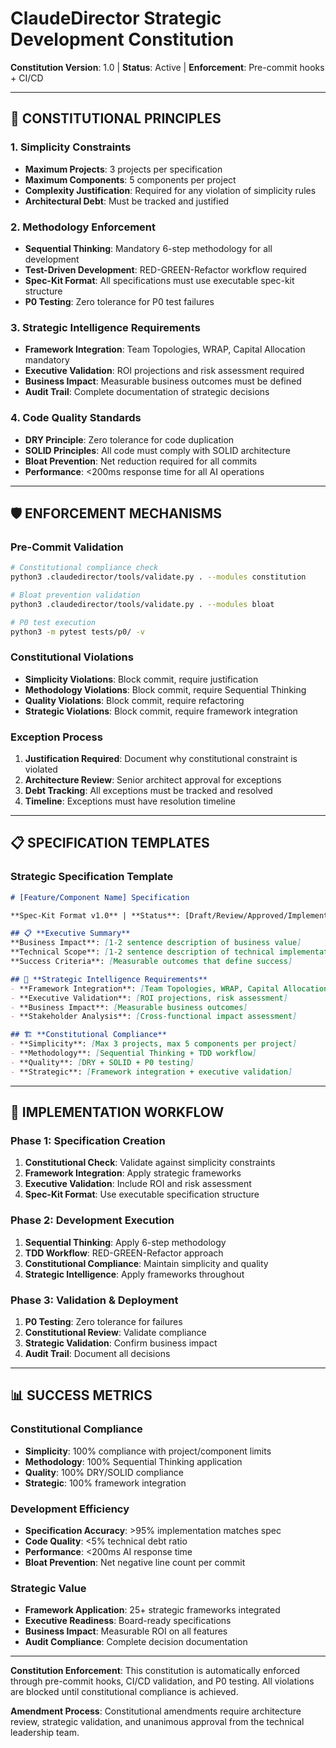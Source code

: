 # ClaudeDirector Strategic Development Constitution

**Constitution Version**: 1.0 | **Status**: Active | **Enforcement**: Pre-commit hooks + CI/CD

---

## 🎯 **CONSTITUTIONAL PRINCIPLES**

### **1. Simplicity Constraints**
- **Maximum Projects**: 3 projects per specification
- **Maximum Components**: 5 components per project
- **Complexity Justification**: Required for any violation of simplicity rules
- **Architectural Debt**: Must be tracked and justified

### **2. Methodology Enforcement**
- **Sequential Thinking**: Mandatory 6-step methodology for all development
- **Test-Driven Development**: RED-GREEN-Refactor workflow required
- **Spec-Kit Format**: All specifications must use executable spec-kit structure
- **P0 Testing**: Zero tolerance for P0 test failures

### **3. Strategic Intelligence Requirements**
- **Framework Integration**: Team Topologies, WRAP, Capital Allocation mandatory
- **Executive Validation**: ROI projections and risk assessment required
- **Business Impact**: Measurable business outcomes must be defined
- **Audit Trail**: Complete documentation of strategic decisions

### **4. Code Quality Standards**
- **DRY Principle**: Zero tolerance for code duplication
- **SOLID Principles**: All code must comply with SOLID architecture
- **Bloat Prevention**: Net reduction required for all commits
- **Performance**: <200ms response time for all AI operations

---

## 🛡️ **ENFORCEMENT MECHANISMS**

### **Pre-Commit Validation**
```bash
# Constitutional compliance check
python3 .claudedirector/tools/validate.py . --modules constitution

# Bloat prevention validation
python3 .claudedirector/tools/validate.py . --modules bloat

# P0 test execution
python3 -m pytest tests/p0/ -v
```

### **Constitutional Violations**
- **Simplicity Violations**: Block commit, require justification
- **Methodology Violations**: Block commit, require Sequential Thinking
- **Quality Violations**: Block commit, require refactoring
- **Strategic Violations**: Block commit, require framework integration

### **Exception Process**
1. **Justification Required**: Document why constitutional constraint is violated
2. **Architecture Review**: Senior architect approval for exceptions
3. **Debt Tracking**: All exceptions must be tracked and resolved
4. **Timeline**: Exceptions must have resolution timeline

---

## 📋 **SPECIFICATION TEMPLATES**

### **Strategic Specification Template**
```markdown
# [Feature/Component Name] Specification

**Spec-Kit Format v1.0** | **Status**: [Draft/Review/Approved/Implemented] | **Owner**: [Persona Name]

## 📋 **Executive Summary**
**Business Impact**: [1-2 sentence description of business value]
**Technical Scope**: [1-2 sentence description of technical implementation]
**Success Criteria**: [Measurable outcomes that define success]

## 🎯 **Strategic Intelligence Requirements**
- **Framework Integration**: [Team Topologies, WRAP, Capital Allocation]
- **Executive Validation**: [ROI projections, risk assessment]
- **Business Impact**: [Measurable business outcomes]
- **Stakeholder Analysis**: [Cross-functional impact assessment]

## 🏗️ **Constitutional Compliance**
- **Simplicity**: [Max 3 projects, max 5 components per project]
- **Methodology**: [Sequential Thinking + TDD workflow]
- **Quality**: [DRY + SOLID + P0 testing]
- **Strategic**: [Framework integration + executive validation]
```

---

## 🚀 **IMPLEMENTATION WORKFLOW**

### **Phase 1: Specification Creation**
1. **Constitutional Check**: Validate against simplicity constraints
2. **Framework Integration**: Apply strategic frameworks
3. **Executive Validation**: Include ROI and risk assessment
4. **Spec-Kit Format**: Use executable specification structure

### **Phase 2: Development Execution**
1. **Sequential Thinking**: Apply 6-step methodology
2. **TDD Workflow**: RED-GREEN-Refactor approach
3. **Constitutional Compliance**: Maintain simplicity and quality
4. **Strategic Intelligence**: Apply frameworks throughout

### **Phase 3: Validation & Deployment**
1. **P0 Testing**: Zero tolerance for failures
2. **Constitutional Review**: Validate compliance
3. **Strategic Validation**: Confirm business impact
4. **Audit Trail**: Document all decisions

---

## 📊 **SUCCESS METRICS**

### **Constitutional Compliance**
- **Simplicity**: 100% compliance with project/component limits
- **Methodology**: 100% Sequential Thinking application
- **Quality**: 100% DRY/SOLID compliance
- **Strategic**: 100% framework integration

### **Development Efficiency**
- **Specification Accuracy**: >95% implementation matches spec
- **Code Quality**: <5% technical debt ratio
- **Performance**: <200ms AI response time
- **Bloat Prevention**: Net negative line count per commit

### **Strategic Value**
- **Framework Application**: 25+ strategic frameworks integrated
- **Executive Readiness**: Board-ready specifications
- **Business Impact**: Measurable ROI on all features
- **Audit Compliance**: Complete decision documentation

---

**Constitution Enforcement**: This constitution is automatically enforced through pre-commit hooks, CI/CD validation, and P0 testing. All violations are blocked until constitutional compliance is achieved.

**Amendment Process**: Constitutional amendments require architecture review, strategic validation, and unanimous approval from the technical leadership team.
